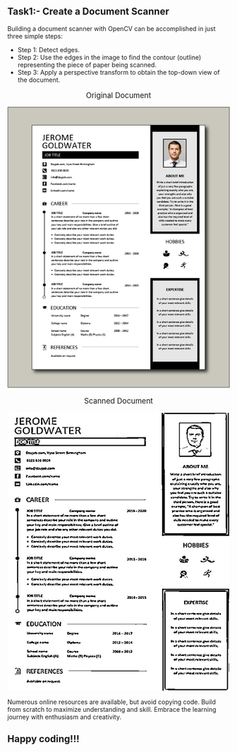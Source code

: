## Task1:- Create a Document Scanner

Building a document scanner with OpenCV can be accomplished in just three simple steps:

- Step 1: Detect edges.
- Step 2: Use the edges in the image to find the contour (outline) representing the piece of paper being scanned.
- Step 3: Apply a perspective transform to obtain the top-down view of the document.


<p align="center" style="font-size: larger;">Original Document</p>
<p align="center"><img src="Photos/page.jpg"></p>

<p align="center" style="font-size: larger;">Scanned Document</p>
<p align="center"><img src="Photos/scanned_page.jpg"></p>


Numerous online resources are available, but avoid copying code. Build from scratch to maximize understanding and skill. Embrace the learning journey with enthusiasm and creativity. 
## Happy coding!!!